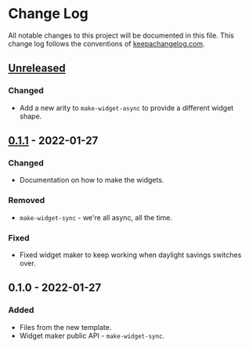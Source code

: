 # Change Log
All notable changes to this project will be documented in this file. This change log follows the conventions of [keepachangelog.com](http://keepachangelog.com/).

## [Unreleased]
### Changed
- Add a new arity to `make-widget-async` to provide a different widget shape.

## [0.1.1] - 2022-01-27
### Changed
- Documentation on how to make the widgets.

### Removed
- `make-widget-sync` - we're all async, all the time.

### Fixed
- Fixed widget maker to keep working when daylight savings switches over.

## 0.1.0 - 2022-01-27
### Added
- Files from the new template.
- Widget maker public API - `make-widget-sync`.

[Unreleased]: https://github.com/example/immutant-depsedn/compare/0.1.1...HEAD
[0.1.1]: https://github.com/example/immutant-depsedn/compare/0.1.0...0.1.1
